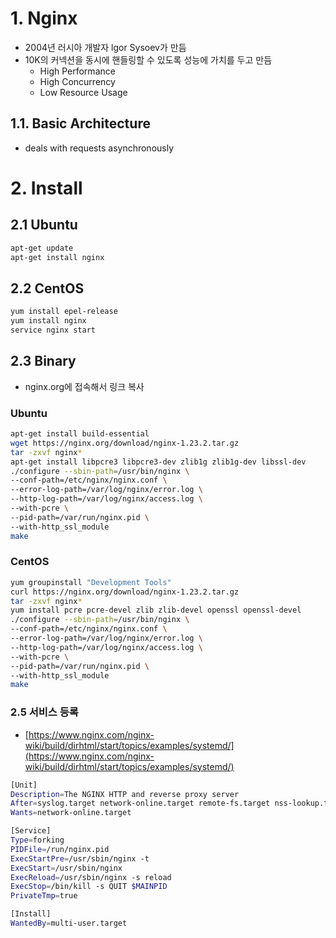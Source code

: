 # 1. Nginx

- 2004년 러시아 개발자 lgor Sysoev가 만듬
- 10K의 커넥션을 동시에 핸들링할 수 있도록 성능에 가치를 두고 만듬
    - High Performance
    - High Concurrency
    - Low Resource Usage

## 1.1. Basic Architecture

- deals with requests asynchronously

# 2. Install

## 2.1 Ubuntu

```bash
apt-get update
apt-get install nginx
```

## 2.2 CentOS

```bash
yum install epel-release
yum install nginx
service nginx start
```

## 2.3 Binary

- nginx.org에 접속해서 링크 복사

### Ubuntu

```bash
apt-get install build-essential
wget https://nginx.org/download/nginx-1.23.2.tar.gz
tar -zxvf nginx*
apt-get install libpcre3 libpcre3-dev zlib1g zlib1g-dev libssl-dev
./configure --sbin-path=/usr/bin/nginx \
--conf-path=/etc/nginx/nginx.conf \
--error-log-path=/var/log/nginx/error.log \
--http-log-path=/var/log/nginx/access.log \
--with-pcre \
--pid-path=/var/run/nginx.pid \
--with-http_ssl_module
make
```

### CentOS

```bash
yum groupinstall "Development Tools"
curl https://nginx.org/download/nginx-1.23.2.tar.gz
tar -zxvf nginx*
yum install pcre pcre-devel zlib zlib-devel openssl openssl-devel
./configure --sbin-path=/usr/bin/nginx \
--conf-path=/etc/nginx/nginx.conf \
--error-log-path=/var/log/nginx/error.log \
--http-log-path=/var/log/nginx/access.log \
--with-pcre \
--pid-path=/var/run/nginx.pid \
--with-http_ssl_module
make
```

### 2.5 서비스 등록

- [https://www.nginx.com/nginx-wiki/build/dirhtml/start/topics/examples/systemd/](https://www.nginx.com/nginx-wiki/build/dirhtml/start/topics/examples/systemd/)

```bash
[Unit]
Description=The NGINX HTTP and reverse proxy server
After=syslog.target network-online.target remote-fs.target nss-lookup.target
Wants=network-online.target

[Service]
Type=forking
PIDFile=/run/nginx.pid
ExecStartPre=/usr/sbin/nginx -t
ExecStart=/usr/sbin/nginx
ExecReload=/usr/sbin/nginx -s reload
ExecStop=/bin/kill -s QUIT $MAINPID
PrivateTmp=true

[Install]
WantedBy=multi-user.target
```